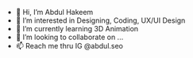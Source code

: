 - 👋 Hi, I’m Abdul Hakeem
- 👀 I’m interested in Designing, Coding, UX/UI Design  
- 🌱 I’m currently learning 3D Animation
- 💞️ I’m looking to collaborate on ...
- 📫 Reach me thru IG @abdul.seo

<!---
abduls0821/abduls0821 is a ✨ special ✨ repository because its `README.md` (this file) appears on your GitHub profile.
You can click the Preview link to take a look at your changes.
--->

